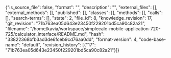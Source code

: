 {"is_source_file": false, "format": "", "description": "", "external_files": [], "external_methods": [], "published": [], "classes": [], "methods": [], "calls": [], "search-terms": [], "state": 2, "file_id": 8, "knowledge_revision": 17, "git_revision": "71b763ea05d643e23450f229201bd5ca90c82a21", "filename": "/home/kavia/workspace/simplecalc-mobile-application-720-725/calculator_interface/README.md", "hash": "33822368bfb3ad3de6fceb9cd76aa0dd", "format-version": 4, "code-base-name": "default", "revision_history": [{"17": "71b763ea05d643e23450f229201bd5ca90c82a21"}]}